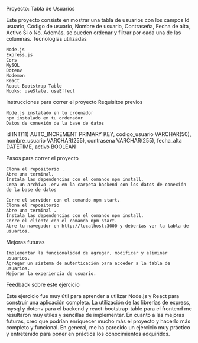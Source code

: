 Proyecto: Tabla de Usuarios

Este proyecto consiste en mostrar una tabla de usuarios con los campos Id usuario, Código de usuario, Nombre de usuario, Contraseña, Fecha de alta, Activo Si o No. Además, se pueden ordenar y filtrar por cada una de las columnas.
Tecnologías utilizadas

    Node.js
    Express.js
    Cors
    MySQL
    Dotenv
    Nodemon
    React
    React-Bootstrap-Table
    Hooks: useState, useEffect

Instrucciones para correr el proyecto
Requisitos previos

    Node.js instalado en tu ordenador
    npm instalado en tu ordenador
    Datos de conexión de la base de datos

id INT(11) AUTO_INCREMENT PRIMARY KEY,
codigo_usuario VARCHAR(50),
nombre_usuario VARCHAR(255),
contrasena VARCHAR(255),
fecha_alta DATETIME,
activo BOOLEAN

Pasos para correr el proyecto

    Clona el repositorio .
    Abre una terminal.
    Instala las dependencias con el comando npm install.
    Crea un archivo .env en la carpeta backend con los datos de conexión de la base de datos

    Corre el servidor con el comando npm start.
    Clona el repositorio 
    Abre una terminal .
    Instala las dependencias con el comando npm install.
    Corre el cliente con el comando npm start.
    Abre tu navegador en http://localhost:3000 y deberías ver la tabla de usuarios.

Mejoras futuras

    Implementar la funcionalidad de agregar, modificar y eliminar usuarios.
    Agregar un sistema de autenticación para acceder a la tabla de usuarios.
    Mejorar la experiencia de usuario.

Feedback sobre este ejercicio

Este ejercicio fue muy útil para aprender a utilizar Node.js y React para construir una aplicación completa. La utilización de las librerías de express, mysql y dotenv para el backend y react-bootstrap-table para el frontend me resultaron muy útiles y sencillas de implementar. En cuanto a las mejoras futuras, creo que podrían enriquecer mucho más el proyecto y hacerlo más completo y funcional. En general, me ha parecido un ejercicio muy práctico y entretenido para poner en práctica los conocimientos adquiridos.